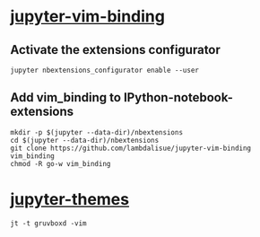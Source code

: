 # [jupyter-vim-binding](https://github.com/lambdalisue/jupyter-vim-binding/wiki/Installation)

## Activate the extensions configurator

```
jupyter nbextensions_configurator enable --user
```

## Add vim_binding to IPython-notebook-extensions

```
mkdir -p $(jupyter --data-dir)/nbextensions
cd $(jupyter --data-dir)/nbextensions
git clone https://github.com/lambdalisue/jupyter-vim-binding vim_binding
chmod -R go-w vim_binding
```

# [jupyter-themes](https://github.com/dunovank/jupyter-themes)

```
jt -t gruvboxd -vim
```
